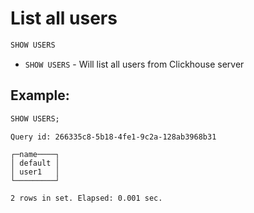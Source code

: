# List all users

```sql
SHOW USERS
```

- `SHOW USERS` - Will list all users from Clickhouse server

## Example: 
```sql
SHOW USERS;
```
```
Query id: 266335c8-5b18-4fe1-9c2a-128ab3968b31

┌─name────┐
│ default │
│ user1   │
└─────────┘

2 rows in set. Elapsed: 0.001 sec. 
```

